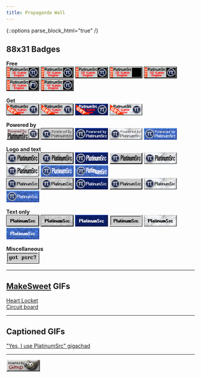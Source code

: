 ```yaml
---
title: Propaganda Wall
---
```


{::options parse_block_html="true" /}
<div class="propaganda">

## 88x31 Badges

**Free**<br>
![](free.png "Static PNG")
![](free-glint.gif "Animated glint GIF")
![](free-spin.gif "Animated spinning GIF")
![](free-dissolve.gif "Animated dissolve GIF")
![](free-ripple.gif "Animated ripple GIF")
![](free-sphere.gif "Animated sphere GIF")
![](free-stone.png "Static stone PNG")

**Get**<br>
![](get.png "Static PNG")
![](get-stone.png "Static stone PNG")
![](get-blue-stone.png "Static blue stone PNG")
![](get-marble.png "Static marble PNG")

**Powered by**<br>
![](powered-by.png "Static PNG")
![](powered-by-stone.png "Static blue stone PNG")
![](powered-by-blue-stone.png "Static blue stone PNG")
![](powered-by-marble.png "Static blue stone PNG")
![](powered-by-water.png "Static blue stone PNG")

**Logo and text**<br>
![](logo.png "Static PNG")
![](logo-stone.png "Static stone PNG")
![](logo-blue-stone.png "Static blue stone PNG")
![](logo-alt-border.png "Static alternate border PNG")
![](logo-marble.png "Static marble PNG")
![](logo-marble-shiny.gif "Animated shiny marble GIF")
![](logo-water.png "Static water PNG")
![](logo-water-ripple.gif "Animated water ripple GIF")<br>
![](logo-alt-text.png "Static alternate text PNG")
![](logo-alt-text-stone.png "Static alternate text stone PNG")
![](logo-alt-text-blue-stone.png "Static alternate text blue stone PNG")
![](logo-alt-text-alt-border.png "Static alternate text alternate border PNG")
![](logo-alt-text-marble.png "Static alternate text marble PNG")
![](logo-alt-text-water.png "Static alternate text water PNG")

**Text only**<br>
![](text.png "Static PNG")
![](text-stone.png "Static stone PNG")
![](text-blue-stone.png "Static blue stone PNG")
![](text-detailed-border.png "Static detailed border PNG")
![](text-marble.png "Static marble PNG")
![](text-water.png "Static water PNG")

**Miscellaneous**<br>
![](got-psrc.png "Static PNG")

---

## <a href="https://makesweet.com/" class="secret">MakeSweet</a> GIFs

[Heart Locket](locket.gif)<br>
[Circuit board](board.gif)

---

## Captioned GIFs

["Yes, I use PlatinumSrc" gigachad](i-use-psrc.gif)

---

![](gimp.png)

</div>

<style>div.propaganda img {border-radius: 0; image-rendering: pixelated;}</style>
